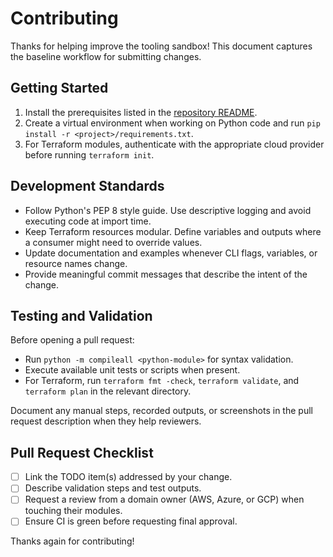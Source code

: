 # Contributing

Thanks for helping improve the tooling sandbox! This document captures the baseline workflow for
submitting changes.

## Getting Started

1. Install the prerequisites listed in the [repository README](README.md).
2. Create a virtual environment when working on Python code and run `pip install -r <project>/requirements.txt`.
3. For Terraform modules, authenticate with the appropriate cloud provider before running `terraform init`.

## Development Standards

* Follow Python's PEP 8 style guide. Use descriptive logging and avoid executing code at import time.
* Keep Terraform resources modular. Define variables and outputs where a consumer might need to override values.
* Update documentation and examples whenever CLI flags, variables, or resource names change.
* Provide meaningful commit messages that describe the intent of the change.

## Testing and Validation

Before opening a pull request:

* Run `python -m compileall <python-module>` for syntax validation.
* Execute available unit tests or scripts when present.
* For Terraform, run `terraform fmt -check`, `terraform validate`, and `terraform plan` in the relevant directory.

Document any manual steps, recorded outputs, or screenshots in the pull request description when they help reviewers.

## Pull Request Checklist

- [ ] Link the TODO item(s) addressed by your change.
- [ ] Describe validation steps and test outputs.
- [ ] Request a review from a domain owner (AWS, Azure, or GCP) when touching their modules.
- [ ] Ensure CI is green before requesting final approval.

Thanks again for contributing!
